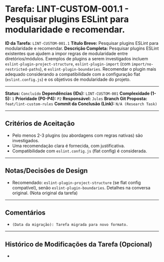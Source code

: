 # Tarefa: LINT-CUSTOM-001.1 - Pesquisar plugins ESLint para modularidade e recomendar.

**ID da Tarefa:** `LINT-CUSTOM-001.1`
**Título Breve:** Pesquisar plugins ESLint para modularidade e recomendar.
**Descrição Completa:**
Pesquisar plugins ESLint existentes que ajudem a impor regras de modularidade entre diretórios/módulos. Exemplos de plugins a serem investigados incluem `eslint-plugin-project-structure`, `eslint-plugin-import` (com `import/no-restricted-paths`), e `eslint-plugin-boundaries`. Recomendar o plugin mais adequado considerando a compatibilidade com a configuração flat (`eslint.config.js`) e os objetivos de modularidade do projeto.

---

**Status:** `Concluído`
**Dependências (IDs):** `LINT-CUSTOM-001`
**Complexidade (1-5):** `1`
**Prioridade (P0-P4):** `P2`
**Responsável:** `Jules`
**Branch Git Proposta:** `feat/lint-custom-rules`
**Commit da Conclusão (Link):** `N/A (Research Task)`

---

## Critérios de Aceitação
- Pelo menos 2-3 plugins (ou abordagens com regras nativas) são investigados.
- Uma recomendação clara é fornecida, com justificativa.
- Compatibilidade com `eslint.config.js` (flat config) é considerada.

---

## Notas/Decisões de Design
- Recomendado: `eslint-plugin-project-structure` (se flat config compatível), senão `eslint-plugin-boundaries`. Detalhes na conversa original. (Nota original da tarefa)

---

## Comentários
- `(Data da migração): Tarefa migrada para novo formato.`

---

## Histórico de Modificações da Tarefa (Opcional)
-
